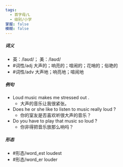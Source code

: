 ```yaml
---
tags:
  - 首字母/L
  - 级别/小学
掌握: false
模糊: false
---
```

##### 词义
- 英：/laʊd/； 美：/laʊd/
- #词性/adj  大声的；响亮的；喧闹的；花哨的；俗艳的
- #词性/adv  大声地；响亮地；喧闹地
##### 例句
- Loud music makes me stressed out .
	- 大声的音乐让我很紧张。
- Does he or she like to listen to music really loud ?
	- 你的室友是否喜欢听很大声的音乐？
- Do you have to play that music so loud ?
	- 你非得把音乐放那么响吗？
##### 形态
- #形态/word_est loudest
- #形态/word_er louder
